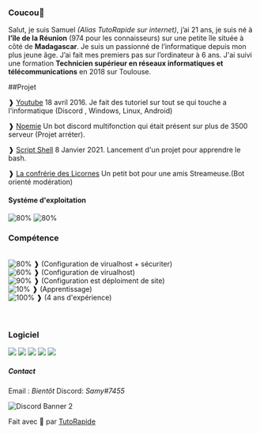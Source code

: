 ### Coucou👋

Salut, je suis Samuel *(Alias  TutoRapide sur internet)*, j’ai 21 ans, je suis né à **l’île de la Réunion** (974 pour les connaisseurs) sur une petite île située à côté de **Madagascar**. 
Je suis un passionné de l’informatique depuis mon plus jeune âge. J’ai fait mes premiers pas sur l’ordinateur à 6 ans.
J'ai suivi une formation **Technicien supérieur en réseaux informatiques et télécommunications** en 2018 sur Toulouse.

##Projet

❱ [Youtube](https://www.youtube.com/TutoRapide) 18 avril 2016. Je fait des tutoriel sur tout se qui touche a l'informatique (Discord , Windows, Linux, Android)

❱ [Noemie](#) Un bot discord multifonction qui était présent sur plus de 3500 serveur (Projet arréter).

❱ [Script Shell](https://github.com/T-TutoRapide) 8 Janvier 2021. Lancement d'un projet pour apprendre le bash.

❱ [La confrérie des Licornes](https://discord.gg/2fRyZpv) Un petit bot pour une amis Streameuse.(Bot orienté modération) <br/>


#### Systéme d'exploitation

<img src="https://progress-bar.dev/80?title=linux(debian/ubuntu)" alt="80%">
<img src="https://progress-bar.dev/90?title=Windows" alt="80%"><br/>


### Compétence
<br/>
<img src="https://progress-bar.dev/80?title=Nginx" alt="80%"> ❱ (Configuration de virualhost + sécuriter)<br/>
<img src="https://progress-bar.dev/60?title=Apache" alt="60%"> ❱ (Configuration de virualhost)<br/>
<img src="https://progress-bar.dev/90?title=wordpress" alt="90%"> ❱ (Configuration est déploiment de site)<br/>
<img src="https://progress-bar.dev/10?title=Bash" alt="10%"> ❱ (Apprentissage)<br/>
<img src="https://progress-bar.dev/100?title=Préparation de tutoriel" alt="100%"> ❱ (4 ans d'expérience)<br/>
<br/>
<br/>
  
### Logiciel

<img src="https://img.shields.io/badge/adobe%20photoshop%20-%2331A8FF.svg?&style=for-the-badge&logo=adobe%20photoshop&logoColor=white"/>

<img src="https://img.shields.io/badge/adobe%20premiere%20pro%20-%239999FF.svg?&style=for-the-badge&logo=adobe%20premiere%20pro&logoColor=white"/>

<img src="https://img.shields.io/badge/visual%20studio%20code%20-%23007ACC.svg?&style=for-the-badge&logo=visual-studio-code&logoColor=white"/>

<img src="https://img.shields.io/badge/Open%20Broadcaster%20Software%20-%23302E31.svg?&style=for-the-badge&logo=OBS-Studio&logoColor=white"/>

<img src="https://img.shields.io/badge/raspberry%20pi%20imager%20-%23C51A4A.svg?&style=for-the-badge&logo=OBS-Studio&logoColor=white"/>


##### Contact

Email : *Bientôt*
Discord: *Samy#7455*

![Discord Banner 2](https://discordapp.com/api/guilds/753294055554809956/widget.png?style=banner2)

Fait avec 💖 par [TutoRapide](https://discord.gg/YM9XTZP)